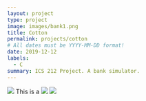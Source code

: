 ```yaml
---
layout: project
type: project
image: images/bank1.png
title: Cotton
permalink: projects/cotton
# All dates must be YYYY-MM-DD format!
date: 2019-12-12
labels:
  - C
summary: ICS 212 Project. A bank simulator.
---
```


<img class="ui image" src="{{ site.baseurl }}/images/bank1.png">
This is a 
<img class="ui image" src="{{ site.baseurl }}/images/bank2.png">

<img class="ui image" src="{{ site.baseurl }}/images/bank3.png">

